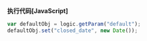 <p class="panel-title"><b>执行代码[JavaScript]</b></p>

```javascript
var defaultObj = logic.getParam("default");
defaultObj.set("closed_date", new Date());
```
